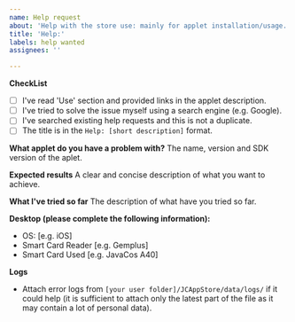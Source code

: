 ```yaml
---
name: Help request
about: 'Help with the store use: mainly for applet installation/usage.'
title: 'Help:'
labels: help wanted
assignees: ''

---
```


**CheckList**

[comment]: # (To check the box, replace ' ' with 'x', e.g. [x])
 - [ ] I've read 'Use' section and provided links in the applet description.
 - [ ] I've tried to solve the issue myself using a search engine (e.g. Google).
 - [ ] I've searched existing help requests and this is not a duplicate.
 - [ ] The title is in the `Help: [short description]` format.

**What applet do you have a problem with?**
The name, version and SDK version of the aplet.

**Expected results**
A clear and concise description of what you want to achieve.

**What I've tried so far**
The description of what have you tried so far.

**Desktop (please complete the following information):**
 - OS: [e.g. iOS]
 - Smart Card Reader [e.g. Gemplus]
 - Smart Card Used [e.g. JavaCos A40]

**Logs**
 - Attach error logs from `[your user folder]/JCAppStore/data/logs/` if it could help (it is sufficient to attach only the latest part of the file as it may contain a lot of personal data).
